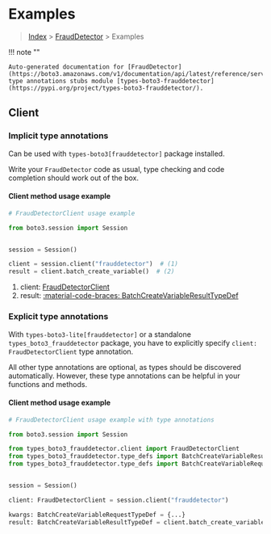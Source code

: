 # Examples

> [Index](../README.md) > [FraudDetector](./README.md) > Examples

!!! note ""

    Auto-generated documentation for [FraudDetector](https://boto3.amazonaws.com/v1/documentation/api/latest/reference/services/frauddetector.html#frauddetector)
    type annotations stubs module [types-boto3-frauddetector](https://pypi.org/project/types-boto3-frauddetector/).

## Client

### Implicit type annotations

Can be used with `types-boto3[frauddetector]` package installed.

Write your `FraudDetector` code as usual,
type checking and code completion should work out of the box.


#### Client method usage example

```python
# FraudDetectorClient usage example

from boto3.session import Session


session = Session()

client = session.client("frauddetector")  # (1)
result = client.batch_create_variable()  # (2)
```

1. client: [FraudDetectorClient](./client.md)
2. result: [:material-code-braces: BatchCreateVariableResultTypeDef](./type_defs.md#batchcreatevariableresulttypedef)






### Explicit type annotations

With `types-boto3-lite[frauddetector]`
or a standalone `types_boto3_frauddetector` package, you have to explicitly specify `client: FraudDetectorClient` type annotation.

All other type annotations are optional, as types should be discovered automatically.
However, these type annotations can be helpful in your functions and methods.


#### Client method usage example

```python
# FraudDetectorClient usage example with type annotations

from boto3.session import Session

from types_boto3_frauddetector.client import FraudDetectorClient
from types_boto3_frauddetector.type_defs import BatchCreateVariableResultTypeDef
from types_boto3_frauddetector.type_defs import BatchCreateVariableRequestTypeDef


session = Session()

client: FraudDetectorClient = session.client("frauddetector")

kwargs: BatchCreateVariableRequestTypeDef = {...}
result: BatchCreateVariableResultTypeDef = client.batch_create_variable(**kwargs)
```






